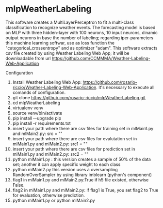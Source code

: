 # mlpWeatherLabeling

This software creates a MultiLayerPerceptron to fit a multi-class classification to recognize weather events. The forecasting model is based on MLP with three hidden-layer with 100 neurons, 10 input neurons, dinamic output neurons in base the number of labeling; regarding iper-parameters this machine learning softwar, use as loss function the "categorical_crossentropy" and as optimizer "adam". This software extracts csv file created by using Weather Labeling Web App; it will be downloadable from url https://github.com/CCMMMA/Weather-Labeling-Web-Application

Configuration

1. Install Weather Labeling Web App: https://github.com/rosario-riccio/Weather-Labeling-Web-Application. It's necessary to execute all comands of configuration.
2. git clone https://github.com/rosario-riccio/mlpWeatherLabeling.git
3. cd mlpWeatherLabeling
4. virtualenv venv
5. source venv/bin/activate
6. pip install --upgrade pip
7. pip install -r requirements.txt
8. insert your path where there are csv files for training set in mlMain1.py and mlMain2.py: src = ""
9. insert your path where there are csv files for evalutation set in mlMain1.py and mlMain2.py: src1 = ""
10. insert your path where there are csv files for prediction set in mlMain1.py and mlMain2.py: src2 = ""
11. python mlMain1.py : this version creates a sample of 50% of the data set; another it can apply specific weight to each class
12. python mlMain2.py this version uses a oversampling RandomOverSampler by using library imblearn (python's component)
13. flag1 in mlMain1.py and mlMain2.py:True if h5 file existed, otherwise False.
14. flag2 in mlMain1.py and mlMain2.py: if flag1 is True, you set flag2 to True for evaluation, otherwise prediction.
15. python mlMain1.py or python mlMain2.py 
